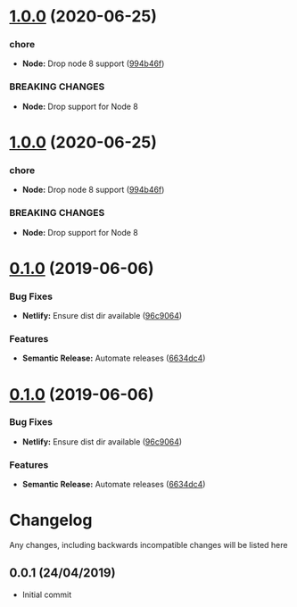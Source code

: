 # [1.0.0](https://github.com/ideal-postcodes/paf-api/compare/0.1.0...1.0.0) (2020-06-25)


### chore

* **Node:** Drop node 8 support ([994b46f](https://github.com/ideal-postcodes/paf-api/commit/994b46f))


### BREAKING CHANGES

* **Node:** Drop support for Node 8

# [1.0.0](https://github.com/ideal-postcodes/paf-api/compare/0.1.0...1.0.0) (2020-06-25)


### chore

* **Node:** Drop node 8 support ([994b46f](https://github.com/ideal-postcodes/paf-api/commit/994b46f))


### BREAKING CHANGES

* **Node:** Drop support for Node 8

# [0.1.0](https://github.com/ideal-postcodes/paf-api/compare/0.0.1...0.1.0) (2019-06-06)


### Bug Fixes

* **Netlify:** Ensure dist dir available ([96c9064](https://github.com/ideal-postcodes/paf-api/commit/96c9064))


### Features

* **Semantic Release:** Automate releases ([6634dc4](https://github.com/ideal-postcodes/paf-api/commit/6634dc4))

# [0.1.0](https://github.com/ideal-postcodes/paf-api/compare/0.0.1...0.1.0) (2019-06-06)


### Bug Fixes

* **Netlify:** Ensure dist dir available ([96c9064](https://github.com/ideal-postcodes/paf-api/commit/96c9064))


### Features

* **Semantic Release:** Automate releases ([6634dc4](https://github.com/ideal-postcodes/paf-api/commit/6634dc4))

# Changelog

Any changes, including backwards incompatible changes will be listed here

## 0.0.1 (24/04/2019)

- Initial commit
